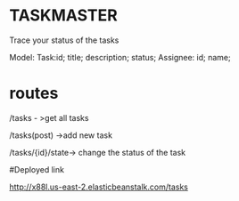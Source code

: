 # TASKMASTER

Trace your status of the tasks


Model: Task:id;
            title;
            description;
            status;
        Assignee:
             id;
             name;   
# routes
/tasks - >get all tasks 

/tasks(post) ->add new task

/tasks/{id}/state-> change the status of the task


#Deployed link

http://x88l.us-east-2.elasticbeanstalk.com/tasks
